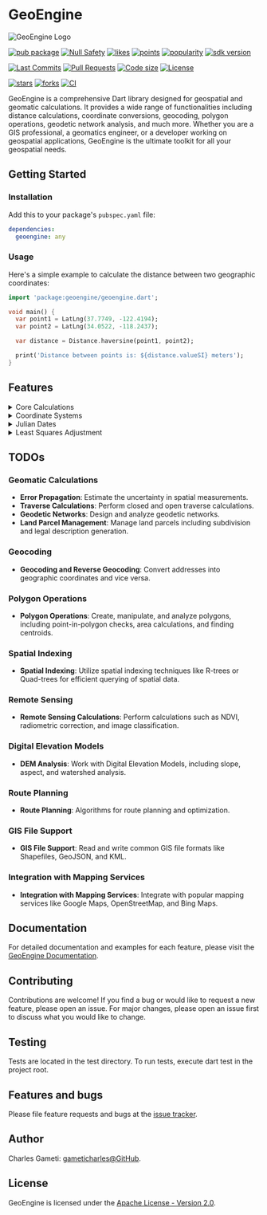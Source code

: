 
# GeoEngine

![GeoEngine Logo](link-to-logo.png)

[![pub package](https://img.shields.io/pub/v/geoengine.svg?logo=dart&logoColor=00b9fc)](https://pub.dartlang.org/packages/geoengine)
[![Null Safety](https://img.shields.io/badge/null-safety-brightgreen)](https://dart.dev/null-safety)
[![likes](https://img.shields.io/pub/likes/geoengine)](https://pub.dartlang.org/packages/geoengine/score)
[![points](https://img.shields.io/pub/points/geoengine)](https://pub.dartlang.org/packages/geoengine/score)
[![popularity](https://img.shields.io/pub/popularity/geoengine)](https://pub.dartlang.org/packages/geoengine/score)
[![sdk version](https://badgen.net/pub/sdk-version/geoengine)](https://pub.dartlang.org/packages/geoengine)

[![Last Commits](https://img.shields.io/github/last-commit/gameticharles/geoengine?ogo=github&logoColor=white)](https://github.com/gameticharles/geoengine/commits/master)
[![Pull Requests](https://img.shields.io/github/issues-pr/gameticharles/geoengine?ogo=github&logoColor=white)](https://github.com/gameticharles/geoengine/pulls)
[![Code size](https://img.shields.io/github/languages/code-size/gameticharles/geoengine?ogo=github&logoColor=white)](https://github.com/gameticharles/geoengine)
[![License](https://img.shields.io/github/license/gameticharles/geoengine?ogo=github&logoColor=white)](https://github.com/gameticharles/geoengine/blob/main/LICENSE)

[![stars](https://img.shields.io/github/stars/gameticharles/geoengine)](https://github.com/gameticharles/geoengine/stargazers)
[![forks](https://img.shields.io/github/forks/gameticharles/geoengine)](https://github.com/gameticharles/geoengine/network/members)
[![CI](https://img.shields.io/github/workflow/status/gameticharles/geoengine/Dart%20CI/master?logo=github-actions&logoColor=white)](https://github.com/gameticharles/matrix/actions)

GeoEngine is a comprehensive Dart library designed for geospatial and geomatic calculations. It provides a wide range of functionalities including distance calculations, coordinate conversions, geocoding, polygon operations, geodetic network analysis, and much more. Whether you are a GIS professional, a geomatics engineer, or a developer working on geospatial applications, GeoEngine is the ultimate toolkit for all your geospatial needs.


## Getting Started

### Installation

Add this to your package's `pubspec.yaml` file:

```yaml
dependencies:
  geoengine: any
```

### Usage

Here's a simple example to calculate the distance between two geographic coordinates:

```dart
import 'package:geoengine/geoengine.dart';

void main() {
  var point1 = LatLng(37.7749, -122.4194);
  var point2 = LatLng(34.0522, -118.2437);

  var distance = Distance.haversine(point1, point2);

  print('Distance between points is: ${distance.valueSI} meters');
}
```

## Features

<details>
<summary>Core Calculations</summary>

# Distance and Bearings

These are ported implementations of the java codes provided by [Movable Type Scripts]. This page presents a variety of calculations for lati­tude/longi­tude points, with the formulas and code fragments for implementing them.

[Movable Type Scripts]:https://www.movable-type.co.uk/scripts/latlong.html

- **Distance Calculation**: Calculate the distance between two geographic coordinates using various algorithms like Haversine, Vincenty, and Great Circle.

```dart
var point1 = LatLng(dms2Degree(50, 03, 59), dms2Degree(-5, 42, 53));
var point2 = LatLng(dms2Degree(58, 38, 38), dms2Degree(-3, 04, 12));

print('Distance (Haversine): ${point1.distanceTo(point2, method: DistanceMethod.haversine)!.valueInUnits(LengthUnits.kilometers)} km');
print('Distance (Great Circle): ${point1.distanceTo(point2, method: DistanceMethod.greatCircle)!.valueInUnits(LengthUnits.kilometers)} km');
print('Distance (Vincenty): ${point1.distanceTo(point2, method: DistanceMethod.vincenty)!.valueInUnits(LengthUnits.kilometers)} km');

// Distance (Haversine): 968.8535467131387 km
// Distance (Great Circle): 968.8535467131394 km
// Distance (Vincenty): 969.9329875845247 km
```

- **Bearing Calculation**: Calculate the initial and final bearing between two points on the Earth's surface.

```dart
var point1 = LatLng(dms2Degree(50, 03, 59), dms2Degree(-5, 42, 53));
var point2 = LatLng(dms2Degree(58, 38, 38), dms2Degree(-3, 04, 12));

print('Initial Bearing: ${point1.initialBearingTo(point2)}');
print('Final Bearing: ${point1.finalBearingTo(point2)}');
print('Mid Point: ${point1.midPointTo(point2)}');

// Initial Bearing: 9.119818104504077° or 0.15917085310658177 rad or 009° 07' 11.34518"
// Final Bearing: 11.275201271425715° or 0.19678938601142623 rad or 011° 16' 30.72458"
// Mid Point: 054° 21' 44.233" N, 004° 31' 50.421"
```

- **Destination Point**: Given a start point, initial bearing, and distance, this will calculate the destina­tion point and final bearing travelling along a (shortest distance) great circle arc.

```dart
var startPoint = LatLng(53.3206, -1.7297); // 53°19′14″N, 001°43′47″W
double bearing = 96.022222; // 096°01′18″
double distance = 124800; // 124.8 km

LatLng destinationPoint = startPoint.destinationPoint(distance, bearing);
var finalBearing = startPoint.finalBearingTo(destinationPoint);

print('Destination point: $destinationPoint');
print('Final bearing: $finalBearing');

// Destination point: 053° 11' 17.891" N, 000° 07' 59.875" E
// Final bearing: 97.51509150337512° or 1.7019594171174142 rad or 097° 30' 54.32941"
```

- **Interception**: Intersection of two paths given start points and bearings
This is a rather more complex calculation than most others on this page, but I've been asked for it a number of times. This comes from Ed William’s aviation formulary. 

```dart
var point1 = LatLng(51.8853, 0.2545);
var bearing1 = 108.55;
var point2 = LatLng(49.0034, 2.5735);
var bearing2 = 32.44;

var intercept = LatLng.intersectionPoint(point1, bearing1, point2, bearing2)!;
  
print('Interception Point: $intercept');

// Interception Point: 050° 54' 27.387" N, 004° 30' 30.869" E
```

- **Rhumb line**: A ‘rhumb line’ (or loxodrome) is a path of constant bearing, which crosses all meridians at the same angle.

Sailors used to (and sometimes still) navigate along rhumb lines since it is easier to follow a constant compass bearing than to be continually adjusting the bearing, as is needed to follow a great circle. Rhumb lines are straight lines on a Mercator Projec­tion map (also helpful for naviga­tion).

```dart
var startPoint = LatLng(50.3667, -4.1340); // 50 21 59N, 004 08 02W
var endPoint = LatLng(42.3511, -71.0408); // 42 21 04N, 071 02 27W

var rhumbDist = startPoint.rhumbLineDistance(endPoint);
Bearing rhumbBearing = startPoint.rhumbLineBearing(endPoint);
LatLng rhumbMid = startPoint.rhumbMidpoint(endPoint);

print('Rhumb distance: ${rhumbDist.valueInUnits(LengthUnits.kilometers)} km');
print('Rhumb bearing: $rhumbBearing');
print('Rhumb midpoint: $rhumbMid');

// Rhumb distance: 5197.982109842136 km
// Rhumb bearing: Bearing: 256.66558069454646° or 4.479659459662955 rad or 256° 39' 56.09050"
// Rhumb midpoint: 047° 50' 9.060" N, 038° 13' 28.378" W
```

Given a start point and a distance d along constant bearing θ, this will calculate the destina­tion point. If you maintain a constant bearing along a rhumb line, you will gradually spiral in towards one of the poles.

```dart
var sPt = LatLng(dms2Degree(51, 07, 32), dms2Degree(1, 20, 17));
var dist = 40230;
var bearing = dms2Degree(116, 38, 10);
print('Rhumb Destination: ${sPt.rhumbDestinationPoint(dist, bearing)}');

// Rhumb Destination: 050° 57' 48.074" N, 001° 51' 8.774" E
```

- **Geodesic Calculations**: Find the shortest path between two points on the Earth's surface, taking into account the Earth's curvature which uses the Vincenty approach.

</details>

<details>
<summary>Coordinate Systems</summary>

# Coordinate Systems

- **Coordinate Conversion**: Convert between different coordinate systems, such as latitude/longitude to UTM or MGRS.

Get the UTM zone number and letter
```dart
var u = UTMZones();
var uZone = u.getZone(latitude: 6.5655, longitude: -1.5646);

print(uZone); // 30P
print(u.getHemisphere(uZone)); // N
print(u.getLatZone(6.5655)); // P
```

Parse MGRS coordinates

```dart
print(MGRS.parse('31U DQ 48251 11932')); // 31U DQ 48251 11932
print(MGRS.parse('31UDQ4825111932'));  // 31U DQ 48251 11932
```

Coordinate conversions

```dart
var ll = LatLng(6.5655, -1.5646);
print(ll.toMGRS());
print(ll.toUTM());

// 30N XN 58699 25944
// 30 N 658699.0 725944.0 0.0

print('');
var utm = UTM.fromMGRS(ll.toMGRS());
print(utm);
print(utm.toLatLng());
print(utm.toMGRS());

// 30 N 658699.0 725944.0 0.0
// 006° 33' 55.795" N, 001° 33' 52.586" W
// 30N XN 58699 25944

print('');
var mgrs = MGRS.parse(ll.toMGRS());
print(mgrs.toLatLng());
print(mgrs.toUTM());
print(mgrs);

// 006° 33' 55.795" N, 001° 33' 52.586" W
// 30 N 658699.0 725944.0
// 30N XN 58699 25944
```

- **Datum Transformations**: Transform coordinates between different geodetic datums.

```dart
final LatLng pp = LatLng(6.65412, -1.54651, 200);

CoordinateConversion transCoordinate = CoordinateConversion();

Projection sourceProjection = Projection.get('EPSG:4326')!; // Geodetic
// Add a new CRS from WKT
Projection targetProjection = Projection.parse(
      'PROJCS["Accra / Ghana National Grid",GEOGCS["Accra",DATUM["Accra",SPHEROID["War Office",6378300,296,AUTHORITY["EPSG","7029"]],TOWGS84[-199,32,322,0,0,0,0],AUTHORITY["EPSG","6168"]],PRIMEM["Greenwich",0,AUTHORITY["EPSG","8901"]],UNIT["degree",0.0174532925199433,AUTHORITY["EPSG","9122"]],AUTHORITY["EPSG","4168"]],PROJECTION["Transverse_Mercator"],PARAMETER["latitude_of_origin",4.666666666666667],PARAMETER["central_meridian",-1],PARAMETER["scale_factor",0.99975],PARAMETER["false_easting",900000],PARAMETER["false_northing",0],UNIT["Gold Coast foot",0.3047997101815088,AUTHORITY["EPSG","9094"]],AXIS["Easting",EAST],AXIS["Northing",NORTH],AUTHORITY["EPSG","2136"]]');

var res = transCoordinate.convert(
  point: pp,
  projSrc: sourceProjection,
  projDst: targetProjection,
  conversion: ConversionType.geodeticToGeodetic, // Geodetic to Geodetic conversion
);

print(pp);  
// 006° 39' 14.832" N, 001° 32' 47.436" W, 200.000
print(res.asLatLng());
// 006° 39' 4.889" N, 001° 32' 48.303" W, 200.331
```

- **Map Projections**: Support for various map projections and functions to transform coordinates between different projections.

```dart
final LatLng pp = LatLng(6.65412, -1.54651, 200);

CoordinateConversion transCoordinate = CoordinateConversion();
CoordinateType sourceCoordinateType = CoordinateType.geodetic;
CoordinateType targetCoordinateType = CoordinateType.projected;

// Get WGS84 Geographic Coordinate System
Projection sourceProjection = Projection.get('EPSG:4326')!;
// Get UTM CRS
Projection targetProjectionUTM =
    transCoordinate.getUTMProjection(pp.longitude); 

var res = transCoordinate.convert(
  point: pp,
  projSrc: sourceProjection,
  projDst: targetProjectionUTM,
  conversion: transCoordinate.getConversionType(
      sourceCoordinateType, targetCoordinateType),
  //conversion: ConversionType.geodeticToProjected,
);

print(pp);  
// 006° 39' 14.832" N, 001° 32' 47.436" W, 200.000
print(res);
// Eastings: 660671.6505858237
// Northings: 735749.4963174305
// Height: 200.0
```

</details>

<details>
<summary>Julian Dates</summary>

# Julian Date Functions

The `JulianDate` class in GeoEngine provides an interface to work with Julian Dates, a continuous count of days since the beginning of the Julian Period on January 1, 4713 BCE. This system is widely used in astronomy and other fields. Here's how you can utilize some of the main functions of this class:

## Initialization

You can create a `JulianDate` object in different ways:

### From a specific date:

```dart
JulianDate date1 = JulianDate.fromDate(year: 2023, month: 8, day: 15);
```

### Using a DateTime object:

```dart
var date = DateTime(2023, 8, 15);
JulianDate originalDate = JulianDate(date);
```

## Comparing Julian Dates

You can compare two `JulianDate` objects using the common comparison operators:

```dart
JulianDate date2 = JulianDate.fromDate(year: 2023, month: 8, day: 20);

print(date1 == date2); // false
print(date1 < date2);  // true
print(date1 <= date2); // true
print(date1 > date2);  // false
print(date1 >= date2); // false
```

## Conversion Functions

### To Julian Date:

```dart
double jd = originalDate.toJulianDate();
print('Julian Date: $jd');

// Julian Date: 2460171.5
```

### To Modified Julian Date:

The Modified Julian Date (MJD) is calculated by subtracting 2,400,000.5 from the Julian Date. It's used for convenience and starts from November 17, 1858.

```dart
print('Modified Julian Date (1858/11/17): ${originalDate.toModifiedJulianDate()}');

// Modified Julian Date (1858/11/17): 60171.0
```

### Referenced Julian Date:

You can also get a referenced Julian Date by specifying a reference date:

```dart
print('Referenced Julian Date (1960/01/01): ${originalDate.toModifiedJulianDate(referenceDate: DateTime(1960, 1, 1))}');

// Referenced Julian Date (1960/01/01): 23237.0
```

## Converting Back to DateTime

If you have a Julian Date and wish to get the corresponding Gregorian date:

```dart
JulianDate convertedDate = JulianDate.fromJulianDate(jd);
print(convertedDate.dateTime);

// 2023-08-15 00:00:00.000
```

## Example:

To get the Modified Julian Date with a specific reference date:

```dart
print(JulianDate(DateTime(2023, 1, 1)).toModifiedJulianDate(referenceDate: DateTime(1960, 1, 11)));

// 23001.0
```

Remember, always refer to the documentation or source code for any additional functions or nuances with the `JulianDate` class in the GeoEngine library.

</details>

<details>
<summary>Least Squares Adjustment</summary>

# Least Squares Adjustment

The `LeastSquaresAdjustment` class in GeoEngine provides a robust way to perform least squares adjustments on geodetic and other types of data. This documentation breaks down the core components and usage of the class.

## Overview

Least squares adjustment is a statistical method to solve an overdetermined system of equations. In the context of GeoEngine, this class can handle various scaling methods, and can be utilized for various geodetic computations including network adjustments.

## Initialization

To initialize the `LeastSquaresAdjustment` class, you need to provide the design matrix `A`, the observation vector `B`, and an optional weight matrix `W`.

```dart
var lsa = LeastSquaresAdjustment(A: A, B: B);
```

## Key Properties

Here are some of the core properties of the class:

- `x`: Unknown parameters.
- `v`: Residuals.
- `uv`: Unit variance.
- `N`: The normal matrix.
- `qxx`: Misclosure matrix
- `standardDeviation`: Standard deviation of the observations.
- `standardError`: Standard error of the observations.
- `standardErrorsOfUnknowns`: Standard errors of the unknowns.
- `standardErrorsOfResiduals`: Standard errors of the residuals.
- `standardErrorsOfObservations`: Standard errors of the observations.
- `chiSquared`: Chi-squared value for the least squares adjustment.
- `rejectionCriterion`: Rejection criterion for outlier detection, using the specified confidence level.
- `outliers`: List of boolean values indicating whether each observation is an outlier (true) or not (false).

## Methods

### Chi-Square Test

To perform a Chi-Square goodness-of-fit test:

```dart
var chiSquareTest = lsa.chiSquareTest();
```

### Covariance

To compute the covariance matrix:

```dart
var covMatrix = lsa.covariance();
```

### Error Ellipse

Compute error ellipse parameters:

```dart
var eig = lsa.errorEllipse();
```

### Outliers

Automatically remove outliers:

```dart
var newLsa = lsa.removeOutliersIteratively();
print(newLsa);
```

### Confidence Intervals

Compute confidence intervals for the unknown parameters:

```dart
var lsa = LeastSquaresAdjustment(A: A, B: B);
var intervals = lsa.computeConfidenceIntervals();
print(intervals);  // Output: [(lower1, upper1), (lower2, upper2), ...]
```

### Custom Auto Scaling

Automatically scales or normalizes the matrices based on custom functions:

```dart
var scaledLsa = lsa.customAutoScale(
  matrixNormalizationFunction: (Matrix A) => A.normalize(),
  columnNormalizationFunction: (ColumnMatrix B) => B.normalize(),
  diagonalNormalizationFunction: (DiagonalMatrix W) => W.normalize()
);
```

## Examples

Here's an example to get you started:

```dart
var A = Matrix([
  [-1, 0, 0, 0],
  [-1, 1, 0, 0],
  [0, -1, 1, 0],
  [0, 0, -1, 0],
  [0, 0, -1, 1],
  [0, 0, 0, -1],
  [1, 0, 0, -1],
]);
var W = DiagonalMatrix([1 / 16, 1 / 9, 1 / 49, 1 / 36, 1 / 16, 1 / 9, 1 / 25]);
var B = ColumnMatrix([0, 0, 0.13, 0, 0, -0.32, -0.53]);

var lsa = LeastSquaresAdjustment(A: A, B: B, W: W, confidenceLevel: 40);
var c = lsa.chiSquareTest();
print(c); // (chiSquared: 0.00340817748488164, degreesOfFreedom: 3)

print(lsa);
// Least Squares Adjustment Results:
// ---------------------------------
// Normal (N):
// Matrix: 4x4
// ┌  0.2136111111111111  -0.1111111111111111                  0.0              -0.04 ┐
// │ -0.1111111111111111  0.13151927437641722 -0.02040816326530612                0.0 │
// │                 0.0 -0.02040816326530612   0.1106859410430839            -0.0625 │
// └               -0.04                  0.0              -0.0625 0.2136111111111111 ┘
// 
// Unknown Parameters (x):
// Matrix: 4x1
// ┌  -0.06513489902716646 ┐
// │ -0.045703714070040764 │
// │    0.1900882929187552 │
// └   0.30911630747309227 ┘
// 
// Residuals (v):
// Matrix: 7x1
// ┌  0.06513489902716646 ┐
// │ 0.019431184957125695 │
// │  0.10579200698879596 │
// │  -0.1900882929187552 │
// │  0.11902801455433706 │
// │  0.01088369252690774 │
// └   0.1557487934997413 ┘
// 
// Unit Variance (σ²): 0.0011360591616272134
// 
// Standard Deviation (σ): 0.033705476730454556
// 
// Chi-squared Test (Goodness-of-fit Test):
// Chi-squared value(χ²): 0.00340817748488164
// Degrees of Freedom: 3
// 
// Standard Errors of Unknowns (Cx): 
// [0.10509275934271714, 0.13339652325953671, 0.11787096037126248, 0.08536738678162376]
// 
// Standard Errors of Residuals (Cv): 
// [0.08445388398273435, 0.0340385190674456, 0.1853208260338704, 0.16433066214111094, 0.08042190803509813, 0.054193558000204894, 0.12767979681503475]
// 
// Standard Errors of Observations (Cl): 
// [0.10509275934271714, 0.09521508112867448, 0.14602428002855353, 0.11787096037126248, 0.10820934938363522, 0.08536738678162376, 0.1099970387144662]
// 
// Rejection Criterion (Confidence Level 40.0): 0.01766173284889808
// 
// Outliers (false = accepted, true = rejected): 
// [false, true, false, false, true, false, false]
// 
// Error Ellipse: 
// [0.029441222484548304, 0.01187530402393495, 0.005032048784758579, 0.0036716992155236177]
// 
// ---------------------------------
```

</details>

## TODOs

### Geomatic Calculations

- **Error Propagation**: Estimate the uncertainty in spatial measurements.
- **Traverse Calculations**: Perform closed and open traverse calculations.
- **Geodetic Networks**: Design and analyze geodetic networks.
- **Land Parcel Management**: Manage land parcels including subdivision and legal description generation.
### Geocoding
- **Geocoding and Reverse Geocoding**: Convert addresses into geographic coordinates and vice versa.

### Polygon Operations
- **Polygon Operations**: Create, manipulate, and analyze polygons, including point-in-polygon checks, area calculations, and finding centroids.

### Spatial Indexing
- **Spatial Indexing**: Utilize spatial indexing techniques like R-trees or Quad-trees for efficient querying of spatial data.

### Remote Sensing
- **Remote Sensing Calculations**: Perform calculations such as NDVI, radiometric correction, and image classification.

### Digital Elevation Models
- **DEM Analysis**: Work with Digital Elevation Models, including slope, aspect, and watershed analysis.

### Route Planning
- **Route Planning**: Algorithms for route planning and optimization.

### GIS File Support
- **GIS File Support**: Read and write common GIS file formats like Shapefiles, GeoJSON, and KML.

### Integration with Mapping Services
- **Integration with Mapping Services**: Integrate with popular mapping services like Google Maps, OpenStreetMap, and Bing Maps.

## Documentation

For detailed documentation and examples for each feature, please visit the [GeoEngine Documentation](link-to-documentation).

## Contributing

Contributions are welcome! If you find a bug or would like to request a new feature, please open an issue. For major changes, please open an issue first to discuss what you would like to change.

## Testing

Tests are located in the test directory. To run tests, execute dart test in the project root.

## Features and bugs

Please file feature requests and bugs at the [issue tracker][tracker].

[tracker]: https://github.com/gameticharles/geoengine/issues

## Author

Charles Gameti: [gameticharles@GitHub][github_cg].

[github_cg]: https://github.com/gameticharles

## License

GeoEngine is licensed under the [Apache License - Version 2.0][apache_license].

[apache_license]: https://www.apache.org/licenses/LICENSE-2.0.txt

